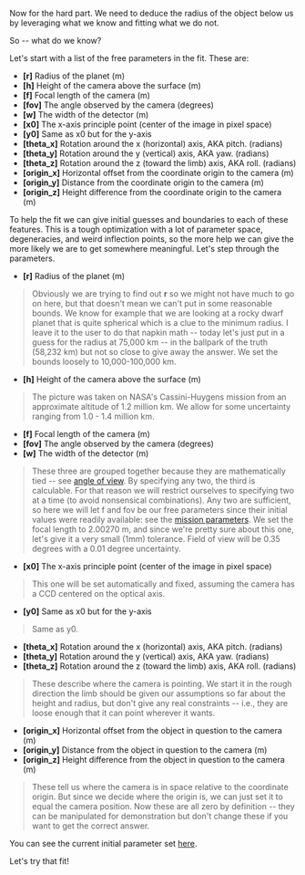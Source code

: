 Now for the hard part. We need to deduce the radius of the object below us by leveraging what we know and fitting what we do not.

So -- what do we know?

Let's start with a list of the free parameters in the fit. These are:
- **[r]** Radius of the planet (m)
- **[h]** Height of the camera above the surface (m)
- **[f]** Focal length of the camera (m)
- **[fov]** The angle observed by the camera (degrees)
- **[w]** The width of the detector (m)
- **[x0]** The x-axis principle point (center of the image in pixel space)
- **[y0]** Same as x0 but for the y-axis
- **[theta_x]** Rotation around the x (horizontal) axis, AKA pitch. (radians)
- **[theta_y]** Rotation around the y (vertical) axis, AKA yaw. (radians)
- **[theta_z]** Rotation around the z (toward the limb) axis, AKA roll. (radians)
- **[origin_x]** Horizontal offset from the coordinate origin to the camera (m)
- **[origin_y]** Distance from the coordinate origin to the camera (m)
- **[origin_z]** Height difference from the coordinate origin to the camera (m)

To help the fit we can give initial guesses and boundaries to each of these features. This is a tough optimization with a lot of parameter space, degeneracies, and weird inflection points, so the more help we can give the more likely we are to get somewhere meaningful. Let's step through the parameters.

- **[r]** Radius of the planet (m)
  
> Obviously we are trying to find out **r** so we might not have much to go on here, but that doesn't mean we can't put in some reasonable bounds. We know for example that we are looking at a rocky dwarf planet that is quite spherical which is a clue to the minimum radius. I leave it to the user to do that napkin math -- today let's just put in a guess for the radius at 75,000 km -- in the ballpark of the truth (58,232 km) but not so close to give away the answer. We set the bounds loosely to 10,000-100,000 km.

- **[h]** Height of the camera above the surface (m)

> The picture was taken on NASA's Cassini-Huygens mission from an approximate altitude of 1.2 million km. We allow for some uncertainty ranging from 1.0 - 1.4 million km.

- **[f]** Focal length of the camera (m)
- **[fov]** The angle observed by the camera (degrees)
- **[w]** The width of the detector (m)

> These three are grouped together because they are mathematically tied -- see [angle of view](https://en.wikipedia.org/wiki/Angle_of_view_(photography)). By specifying any two, the third is calculable. For that reason we will restrict ourselves to specifying two at a time (to avoid nonsensical combinations). Any two are sufficient, so here we will let f and fov be our free parameters since their initial values were readily available: see the [mission parameters](https://ciclops.org/iss/iss.php.html). We set the focal length to 2.00270 m, and since we're pretty sure about this one, let's give it a very small (1mm) tolerance. Field of view will be 0.35 degrees with a 0.01 degree uncertainty.

- **[x0]** The x-axis principle point (center of the image in pixel space)

> This one will be set automatically and fixed, assuming the camera has a CCD centered on the optical axis.

- **[y0]** Same as x0 but for the y-axis

> Same as y0.

- **[theta_x]** Rotation around the x (horizontal) axis, AKA pitch. (radians)
- **[theta_y]** Rotation around the y (vertical) axis, AKA yaw. (radians)
- **[theta_z]** Rotation around the z (toward the limb) axis, AKA roll. (radians)

> These describe where the camera is pointing. We start it in the rough direction the limb should be given our assumptions so far about the height and radius, but don't give any real constraints -- i.e., they are loose enough that it can point wherever it wants.

- **[origin_x]** Horizontal offset from the object in question to the camera (m)
- **[origin_y]** Distance from the object in question to the camera (m)
- **[origin_z]** Height difference from the object in question to the camera (m)

> These tell us where the camera is in space relative to the coordinate origin. But since we decide where the origin is, we can just set it to equal the camera position. Now these are all zero by definition -- they can be manipulated for demonstration but don't change these if you want to get the correct answer.

You can see the current initial parameter set [here](https://github.com/bogsdarking/planet_ruler/blob/b908bd94601ba4f4cb4b3e9453fcd1a503042364/config/saturn-cassini-1.yaml).

Let's try that fit!